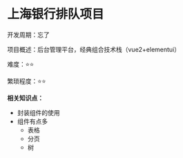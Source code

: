 # 上海银行排队项目

开发周期：忘了

项目概述：后台管理平台，经典组合技术栈（vue2+elementui）

难度：⭐⭐

繁琐程度：⭐⭐

**相关知识点：**

- 封装组件的使用
- 组件有点多
  - 表格
  - 分页
  - 树

